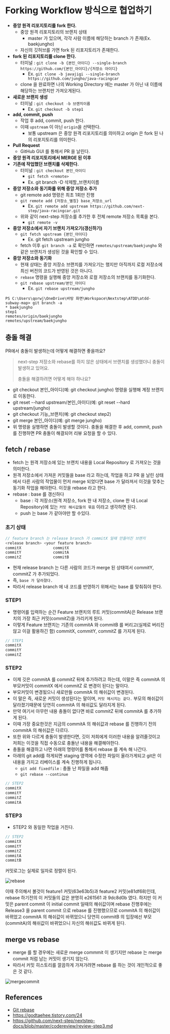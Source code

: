 # Forking Workflow 방식으로 협업하기

- __중앙 원격 리포지토리를 fork 한다.__
  - 중앙 원격 리포지토리의 브랜치 상태
    - master 가 있으며, 각각 사람 이름에 해당하는 branch 가 존재(Ex. baekjungho)
  - 자신의 깃허브를 가면 fork 된 리포지토리가 존재한다.
- __fork 된 리포지토리를 clone 한다.__
  - 터미널 : `git clone -b {본인_아이디} --single-branch https://github.com/{본인_아이디}/{저장소 아이디}`
    - Ex. `git clone -b javajigi --single-branch https://github.com/jungho/java-racingcar`
  - clone 을 완료하면 나의 Working Directory 에는 master 가 아닌 내 이름에 해당하는 브랜치만 가져오게된다.
- __새로운 브랜치 생성__
  - 터미널 : `git checkout -b 브랜치이름`
    - Ex. `git checkout -b step1`
- __add, commit, push__
  - 작업 후 add, commit, push 한다.
  - 이때 `upstream` 이 아닌 `origin`을 선택한다. 
    - 보통 upstream 은 중앙 원격 리포지토리를 의미하고 origin 은 fork 된 나의 리포지토리를 의미한다.
- __Pull Request__
  - GitHub GUI 를 통해서 PR 을 날린다.
- __중앙 원격 리포지토리에서 MERGE 된 이후__
- __기존에 작업했던 브랜치를 삭제한다.__
  - 터미널 : `git checkout 본인_아이디`
    - `git fetch <remote>`
    - Ex. git branch -D 삭제할_브랜치이름
- __중앙 저장소와 동기화를 위해 중앙 저장소 추가__
  - git remote add 명령은 최초 1회만 진행
  - `git remote add {저장소_별칭} base_저장소_url`
    - Ex. `git remote add upstream https://github.com/next-step/java-racingcar.git`
  - 위와 같이 next-step 저장소를 추가한 후 전체 remote 저장소 목록을 본다.
    - `git remote -v`
- __중앙 저장소에서 자기 브랜치 가져오기(갱신하기)__
  - `git fetch upstream {본인_아이디}`
    - Ex. git fetch upstream jungho
  - fetch 이후 `git branch -a` 로 확인하면 `remotes/upstream/baekjungho` 와 같은 브랜치가 생성된 것을 확인할 수 있다.
- __중앙 저장소와 동기화__
  - 현재 상태는 중앙 저장소 브랜치를 가져오기는 했지만 아직까지 로컬 저장소에 최신 버전의 코드가 반영된 것은 아니다.
  - `rebase` 명령을 실행해 중앙 저장소와 로컬 저장소의 브랜치를 동기화한다.
  - `git rebase upstream/본인_아이디`
    - Ex. `git rebase upstream/jungho`
  
```
PS C:\Users\qorwj\OneDrive\바탕 화면\Workspace\Nextstep\ATDD\atdd-subway-map> git branch -a
* baekjungho
step1
remotes/origin/baekjungho
remotes/upstream/baekjungho
```

## 충돌 해결

PR에서 충돌이 발생하는데 어떻게 해결하면 좋을까요?

> next-step 저장소와 rebase를 하지 않은 상태에서 브랜치를 생성했더니 충돌이 발생하고 있어요.
>
> 충돌을 해결하려면 어떻게 해야 하나요?

- git checkout 본인_아이디(예: git checkout jungho) 명령을 실행해 계정 브랜치로 이동한다.
- git reset --hard upstream/본인_아이디(예: git reset --hard upstream/jungho)
- git checkout 기능_브랜치(예: git checkout step2)
- git merge 본인_아이디(예: git merge jungho)
- 위 명령을 실행하면 충돌이 발생할 것이다. 충돌을 해결한 후 add, commit, push를 진행하면 PR 충돌이 해결되어 리뷰 요청을 할 수 있다.

## fetch / rebase

- fetch 는 원격 저장소에 있는 브랜치 내용을 Local Repository 로 가져오는 것을 의미한다.
- 원격 저장소에서 가져온  커밋들을 base 라고 하는데, 작업을 하고 PR 을 날린 상태에서 다른 사람의 작업물이 먼저 merge 되었다면 base 가 달라져서 이것을 맞추는 동기화 작업을 해야한다. 이것을 rebase 라고 한다.
- rebase : base 를 갱신하다
  - base : 각 저장소(원격 저장소, fork 한 내 저장소, clone 한 내 Local Repository)에 있는 `커밋 해시값들의 묶음` 이라고 생각하면 된다.
  - push 는 base 가 같아야만 할 수있다.

### 초기 상태

```java
// feature branch 는 release branch 가 commitX 일때 만들어진 브랜치
<release branch> <your feature branch>
commitX              commitX
commitY              commitA
commitZ              commitB
```

- 현재 release branch 는 다른 사람의 코드가 merge 된 상태여서 commitY, commitZ 가 추가되었다.
- 즉, `base 가 달라졌다.`
- 따라서 release branch 에 내 코드를 반영하기 위해서는 base 를 맞춰줘야 한다.

### STEP1

- 명령어를 입력하는 순간 Feature 브랜치의 루트 커밋(commitA)은 Release 브랜치의 가장 최근 커밋(commitZ)을 가리키게 된다.
- 이렇게 Feature 브랜치는 기존의 commitA 와 commitB 를 버리고(실제로 버리진않고 이걸 활용하긴 함) commitX, commitY, commitZ 를 가지게 된다.

```java
// STEP1
commitX
commitY
commitZ
```

### STEP2

- 이제 깃은 commitA 를 commitZ 뒤에 추가하려고 하는데, 이말은 즉 commitA 의 부모커밋이 commitX 에서 commitZ 로 변경이 된다는 말이다.
- 부모커밋이 변경됬으니 새로만들 commitA 의 해쉬값이 변경된다.
- 이 말은 즉, 새로운 커밋이 생성된다는 말이며, `커밋 메시지는 같다.` 부모의 해쉬값이 달라졌기때문에 당연히 commitA 의 해쉬값도 달라지게 된다.
- 만약 여기서 아무런 내용 충돌이 없다면 바로 commitZ 뒤에 commitA 를 추가하게 된다. 
- 이때 가장 중요한것은 지금의 commitA 의 해쉬값과 rebase 를 진행하기 전의 commitA 의 해쉬값은 다르다.
- 또한 위와 다르게 충돌이 발생한다면, 깃이 저희에게 이러한 내용을 알려줄것이고 저희는 이것을 직접 수동으로 충돌난 내용을 해결해야한다.
- 충돌을 해결하고 나면 아래의 명령어를 통해서 rebase 를 계속 해 나간다.
- 아래의 git add를 하게되면 staging 영역에 수정한 파일이 올라가게되고 git은 이 내용을 가지고 리베이스를 계속 진행하게 됩니다.
  - `git add fixedfile` : 충돌 난 파일을 add 해줌 
  - `git rebase --continue`

```java
// STEP2
commitX
commitY
commitZ
commitA
```

### STEP3

- STEP2 와 동일한 작업을 거친다.

```java
// STEP2
commitX
commitY
commitZ
commitA
commitB
```

커밋로그는 실제로 일자로 정렬이 된다.

![rebase](https://user-images.githubusercontent.com/47518272/152691012-5210125d-a0ec-4524-8201-a8668a8a5dbf.png)

이때 주의해서 볼것이 feature1 커밋(63e63b5)과 feature2 커밋(e81df68)인데, rebase 하기전의 이 커밋들의 값은 분명히 e261561 과 9dc8d0b 였다. 
하지만 이 커밋은 parent commit 이 initial commit 일때의 해쉬값이며 rebase 진행후에는 Release3 을 parent commit 으로 rebase 를 진행했으므로 commitA 의 해쉬값이 바뀌었고 commitA 의 해쉬값이 바뀌었으니 당연히 commitB 의 입장에선 부모(commitA)의 해쉬값이 바뀌었으니 자신의 해쉬값도 바뀌게 된다.

## merge vs rebase

- merge 를 할 경우에는 새로운 merge commmit 이 생기지만 rebase 는 merge commit 처럼 남는 커밋이 생기지 않는다.
- 따라서 커밋 히스토리를 깔끔하게 가져가려면 rebase 를 하는 것이 개인적으로 좋은 것 같다.

![mergecommit](https://user-images.githubusercontent.com/47518272/152691143-accb406e-cf99-4452-894d-62c3288b71bf.png)

## References

- [Git rebase](https://junwoo45.github.io/2019-10-23-rebase/)
- https://godtaehee.tistory.com/24
- https://github.com/next-step/nextstep-docs/blob/master/codereview/review-step3.md
